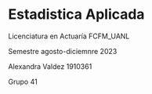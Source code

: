 # Estadistica Aplicada

Licenciatura en Actuaría FCFM_UANL

Semestre agosto-diciemnre 2023

Alexandra Valdez 1910361

Grupo 41
